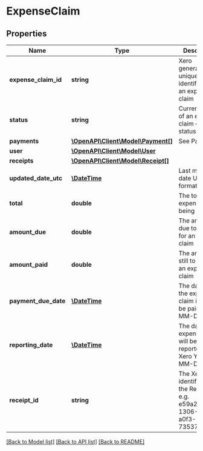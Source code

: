 # ExpenseClaim

## Properties
Name | Type | Description | Notes
------------ | ------------- | ------------- | -------------
**expense_claim_id** | **string** | Xero generated unique identifier for an expense claim | [optional] 
**status** | **string** | Current status of an expense claim – see status types | [optional] 
**payments** | [**\OpenAPI\Client\Model\Payment[]**](Payment.md) | See Payments | [optional] 
**user** | [**\OpenAPI\Client\Model\User**](User.md) |  | [optional] 
**receipts** | [**\OpenAPI\Client\Model\Receipt[]**](Receipt.md) |  | [optional] 
**updated_date_utc** | [**\DateTime**](\DateTime.md) | Last modified date UTC format | [optional] 
**total** | **double** | The total of an expense claim being paid | [optional] 
**amount_due** | **double** | The amount due to be paid for an expense claim | [optional] 
**amount_paid** | **double** | The amount still to pay for an expense claim | [optional] 
**payment_due_date** | [**\DateTime**](\DateTime.md) | The date when the expense claim is due to be paid YYYY-MM-DD | [optional] 
**reporting_date** | [**\DateTime**](\DateTime.md) | The date the expense claim will be reported in Xero YYYY-MM-DD | [optional] 
**receipt_id** | **string** | The Xero identifier for the Receipt e.g.  e59a2c7f-1306-4078-a0f3-73537afcbba9 | [optional] 

[[Back to Model list]](../README.md#documentation-for-models) [[Back to API list]](../README.md#documentation-for-api-endpoints) [[Back to README]](../README.md)


